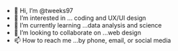 - 👋 Hi, I’m @tweeks97
- 👀 I’m interested in ... coding and UX/UI design
- 🌱 I’m currently learning ...data analysis and science
- 💞️ I’m looking to collaborate on ...web design
- 📫 How to reach me ...by phone, email, or social media

<!---
tweeks97/tweeks97 is a ✨ special ✨ repository because its `README.md` (this file) appears on your GitHub profile.
You can click the Preview link to take a look at your changes.
--->
